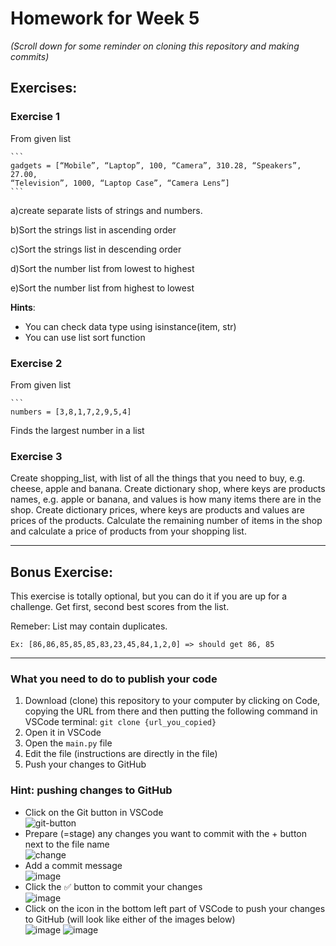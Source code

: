 # Homework for Week 5
_(Scroll down for some reminder on cloning this repository and making commits)_

## Exercises:

### Exercise 1
From given list
```` 
```
gadgets = [“Mobile”, “Laptop”, 100, “Camera”, 310.28, “Speakers”, 27.00,
“Television”, 1000, “Laptop Case”, “Camera Lens”]
```
````
a)create separate lists of strings and numbers.
 
b)Sort the strings list in ascending order
 
c)Sort the strings list in descending order
 
d)Sort the number list from lowest to highest
 
e)Sort the number list from highest to lowest

**Hints**: 
- You can check data type using isinstance(item, str)
- You can use list sort function

### Exercise 2

From given list 
```` 
```
numbers = [3,8,1,7,2,9,5,4]
````
Finds the largest number in a list 

### Exercise 3
Create shopping_list, with list of all the things that you need to buy, e.g. cheese, apple and banana.
Create dictionary shop, where keys are products names, e.g. apple or banana, and values is how many items there are in the shop.
Create dictionary prices, where keys are products and values are prices of the products.
Calculate the remaining number of items in the shop and calculate a price of products from your shopping list.

--------------------------------------
## Bonus Exercise:

This exercise is totally optional, but you can do it if you are up for a challenge. 
Get first, second best scores from the list.

Remeber: List may contain duplicates.
```
Ex: [86,86,85,85,85,83,23,45,84,1,2,0] => should get 86, 85
```
---------------------------------------
### What you need to do to publish your code
1. Download (clone) this repository to your computer by clicking on Code, copying the URL from there and then putting the following command in VSCode terminal: `git clone {url_you_copied}`
3. Open it in VSCode
4. Open the `main.py` file
5. Edit the file (instructions are directly in the file)
6. Push your changes to GitHub

### Hint: pushing changes to GitHub
- Click on the Git button in VSCode  
![git-button](https://user-images.githubusercontent.com/20370225/132511360-8d934539-2eba-4714-b006-38a308c3caf9.png)
- Prepare (=stage) any changes you want to commit with the + button next to the file name  
![change](https://user-images.githubusercontent.com/20370225/132511457-cb0b0f6e-4f73-41c4-8fca-d9eebed764b7.png)
- Add a commit message  
![image](https://user-images.githubusercontent.com/20370225/132511610-d753a5a9-9085-4807-9214-7ece0bee8633.png)
- Click the ✅ button to commit your changes  
![image](https://user-images.githubusercontent.com/20370225/132511856-b6acea15-0750-46f2-96c7-54121f8327f9.png)
- Click on the icon in the bottom left part of VSCode to push your changes to GitHub (will look like either of the images below)  
![image](https://user-images.githubusercontent.com/20370225/132512016-56f3d964-5b6d-4cf2-a915-62f5632179ed.png)
![image](https://user-images.githubusercontent.com/20370225/132512288-b5b0827c-14f7-48cb-a87e-0419d75dab9c.png)





